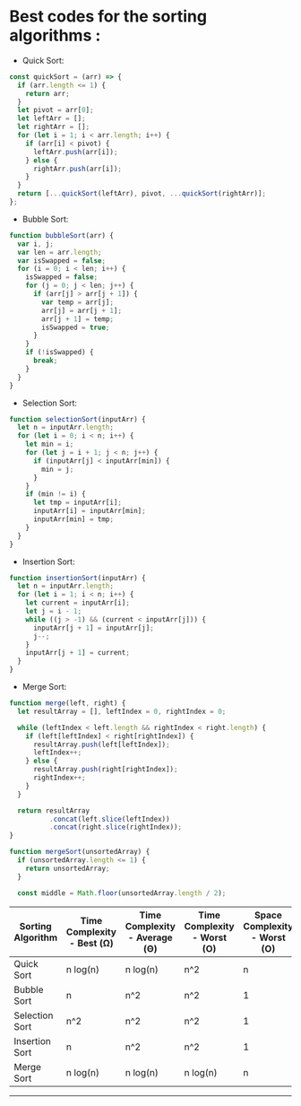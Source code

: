 # Best codes for the sorting algorithms :

- Quick Sort:
```javascript
const quickSort = (arr) => {
  if (arr.length <= 1) {
    return arr;
  }
  let pivot = arr[0];
  let leftArr = [];
  let rightArr = [];
  for (let i = 1; i < arr.length; i++) {
    if (arr[i] < pivot) {
      leftArr.push(arr[i]);
    } else {
      rightArr.push(arr[i]);
    }
  }
  return [...quickSort(leftArr), pivot, ...quickSort(rightArr)];
};
```

- Bubble Sort:
```javascript
function bubbleSort(arr) {
  var i, j;
  var len = arr.length;
  var isSwapped = false;
  for (i = 0; i < len; i++) {
    isSwapped = false;
    for (j = 0; j < len; j++) {
      if (arr[j] > arr[j + 1]) {
        var temp = arr[j];
        arr[j] = arr[j + 1];
        arr[j + 1] = temp;
        isSwapped = true;
      }
    }
    if (!isSwapped) {
      break;
    }
  }
}
```

- Selection Sort:
```javascript
function selectionSort(inputArr) {
  let n = inputArr.length;
  for (let i = 0; i < n; i++) {
    let min = i;
    for (let j = i + 1; j < n; j++) {
      if (inputArr[j] < inputArr[min]) {
        min = j;
      }
    }
    if (min != i) {
      let tmp = inputArr[i];
      inputArr[i] = inputArr[min];
      inputArr[min] = tmp;
    }
  }
}
```

- Insertion Sort:
```javascript
function insertionSort(inputArr) {
  let n = inputArr.length;
  for (let i = 1; i < n; i++) {
    let current = inputArr[i];
    let j = i - 1;
    while ((j > -1) && (current < inputArr[j])) {
      inputArr[j + 1] = inputArr[j];
      j--;
    }
    inputArr[j + 1] = current;
  }
}
```

- Merge Sort:
```javascript
function merge(left, right) {
  let resultArray = [], leftIndex = 0, rightIndex = 0;

  while (leftIndex < left.length && rightIndex < right.length) {
    if (left[leftIndex] < right[rightIndex]) {
      resultArray.push(left[leftIndex]);
      leftIndex++;
    } else {
      resultArray.push(right[rightIndex]);
      rightIndex++;
    }
  }

  return resultArray
          .concat(left.slice(leftIndex))
          .concat(right.slice(rightIndex));
}

function mergeSort(unsortedArray) {
  if (unsortedArray.length <= 1) {
    return unsortedArray;
  }

  const middle = Math.floor(unsortedArray.length / 2);
```
| Sorting Algorithm | Time Complexity - Best (Ω) | Time Complexity - Average (Θ) | Time Complexity - Worst (O) | Space Complexity - Worst (O) |
| --- | --- | --- | --- | --- |
| Quick Sort | n log(n) | n log(n) | n^2 | n |
| Bubble Sort | n | n^2 | n^2 | 1 |
| Selection Sort | n^2 | n^2 | n^2 | 1 |
| Insertion Sort | n | n^2 | n^2 | 1 |
| Merge Sort | n log(n) | n log(n) | n log(n) | n |



---
